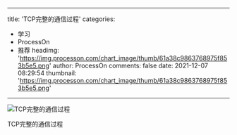 
---
title: 'TCP完整的通信过程'
categories: 
 - 学习
 - ProcessOn
 - 推荐
headimg: 'https://img.processon.com/chart_image/thumb/61a38c9863768975f853b5e5.png'
author: ProcessOn
comments: false
date: 2021-12-07 08:29:54
thumbnail: 'https://img.processon.com/chart_image/thumb/61a38c9863768975f853b5e5.png'
---

<div>   
<img class="thumb" alt="TCP完整的通信过程" src="https://img.processon.com/chart_image/thumb/61a38c9863768975f853b5e5.png" referrerpolicy="no-referrer">
<p>TCP完整的通信过程</p>  
</div>
            
